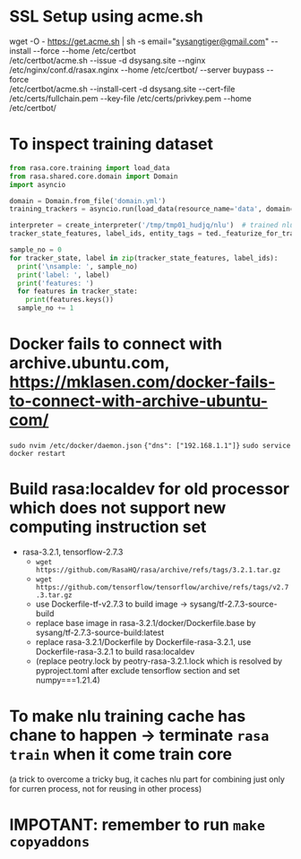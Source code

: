 # SSL Setup using acme.sh
wget -O -  https://get.acme.sh | sh -s email="sysangtiger@gmail.com" --install --force --home /etc/certbot  
/etc/certbot/acme.sh --issue -d dsysang.site --nginx /etc/nginx/conf.d/rasax.nginx --home /etc/certbot/ --server buypass --force  
/etc/certbot/acme.sh --install-cert -d dsysang.site --cert-file /etc/certs/fullchain.pem --key-file /etc/certs/privkey.pem --home /etc/certbot/

# To inspect training dataset
```python
from rasa.core.training import load_data
from rasa.shared.core.domain import Domain
import asyncio

domain = Domain.from_file('domain.yml')
training_trackers = asyncio.run(load_data(resource_name='data', domain=domain, augmentation_factor=0))

interpreter = create_interpreter('/tmp/tmp01_hudjq/nlu')  # trained nlu model
tracker_state_features, label_ids, entity_tags = ted._featurize_for_training(training_trackers, domain, interpreter)
```

```python
sample_no = 0
for tracker_state, label in zip(tracker_state_features, label_ids):
  print('\nsample: ', sample_no)
  print('label: ', label)
  print('features: ')
  for features in tracker_state:
    print(features.keys())
  sample_no += 1
```

# Docker fails to connect with archive.ubuntu.com, https://mklasen.com/docker-fails-to-connect-with-archive-ubuntu-com/
`sudo nvim /etc/docker/daemon.json`
`{"dns": ["192.168.1.1"]}`
`sudo service docker restart`

# Build rasa:localdev for old processor which does not support new computing instruction set
+ rasa-3.2.1, tensorflow-2.7.3
  - `wget https://github.com/RasaHQ/rasa/archive/refs/tags/3.2.1.tar.gz`
  - `wget https://github.com/tensorflow/tensorflow/archive/refs/tags/v2.7.3.tar.gz`
  - use Dockerfile-tf-v2.7.3 to build image -> sysang/tf-2.7.3-source-build
  - replace base image in rasa-3.2.1/docker/Dockerfile.base by sysang/tf-2.7.3-source-build:latest
  - replace rasa-3.2.1/Dockerfile by Dockerfile-rasa-3.2.1, use Dockerfile-rasa-3.2.1 to build rasa:localdev
  - (replace peotry.lock by peotry-rasa-3.2.1.lock which is resolved by pyproject.toml after exclude tensorflow section and set numpy===1.21.4)

# To make nlu training cache has chane to happen -> terminate `rasa train` when it come train core
(a trick to overcome a tricky bug, it caches nlu part for combining just only for curren  process, not for reusing in other process)

# IMPOTANT: remember to run `make copyaddons`
